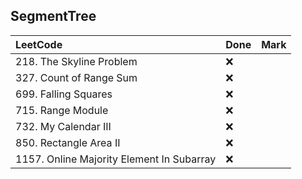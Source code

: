 ## SegmentTree

|          LeetCode                 | Done | Mark |
| :---                              | ---- | ---- |
| 218. The Skyline Problem |  ❌  |    |
| 327. Count of Range Sum |  ❌  |    |
| 699. Falling Squares |  ❌  |    |
| 715. Range Module |  ❌  |    |
| 732. My Calendar III |  ❌  |    |
| 850. Rectangle Area II |  ❌  |    |
| 1157. Online Majority Element In Subarray |  ❌  |    |